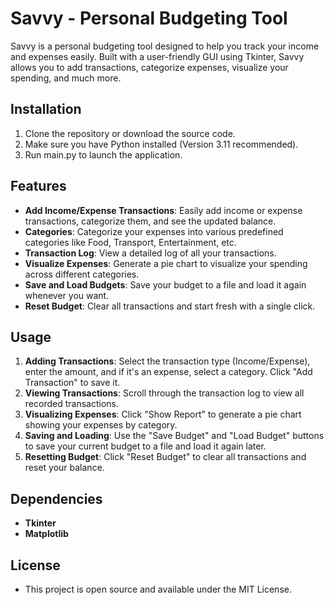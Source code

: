# Savvy - Personal Budgeting Tool
Savvy is a personal budgeting tool designed to help you track your income and expenses easily. Built with a user-friendly GUI using Tkinter, Savvy allows you to add transactions, categorize expenses, visualize your spending, and much more.

## Installation
1. Clone the repository or download the source code.
2. Make sure you have Python installed (Version 3.11 recommended).
3. Run main.py to launch the application.

## Features
- **Add Income/Expense Transactions**: Easily add income or expense transactions, categorize them, and see the updated balance.
- **Categories**: Categorize your expenses into various predefined categories like Food, Transport, Entertainment, etc.
- **Transaction Log**: View a detailed log of all your transactions.
- **Visualize Expenses**: Generate a pie chart to visualize your spending across different categories.
- **Save and Load Budgets**: Save your budget to a file and load it again whenever you want.
- **Reset Budget**: Clear all transactions and start fresh with a single click.

## Usage
1. **Adding Transactions**: Select the transaction type (Income/Expense), enter the amount, and if it's an expense, select a category. Click "Add Transaction" to save it.
2. **Viewing Transactions**: Scroll through the transaction log to view all recorded transactions.
3. **Visualizing Expenses**: Click "Show Report" to generate a pie chart showing your expenses by category.
4. **Saving and Loading**: Use the "Save Budget" and "Load Budget" buttons to save your current budget to a file and load it again later.
5. **Resetting Budget**: Click "Reset Budget" to clear all transactions and reset your balance.

## Dependencies
- **Tkinter**
- **Matplotlib**

## License
- This project is open source and available under the MIT License.